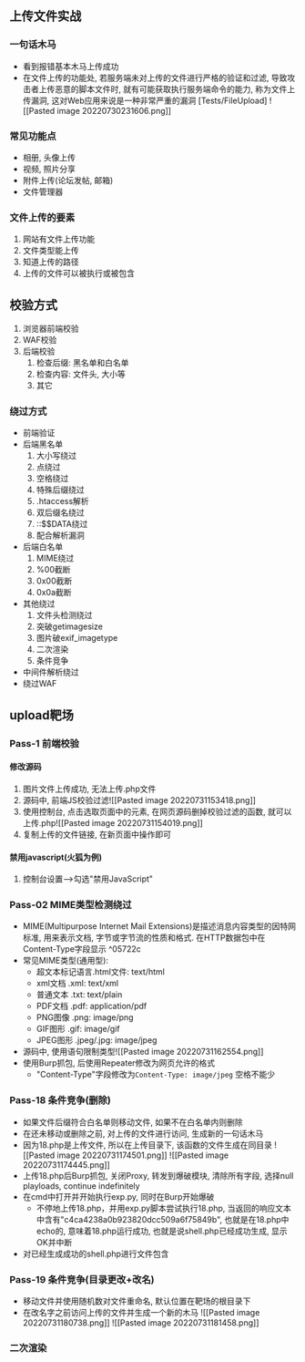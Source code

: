 ## 上传文件实战

### 一句话木马
- 看到报错基本木马上传成功
- 在文件上传的功能处, 若服务端未对上传的文件进行严格的验证和过滤, 导致攻击者上传恶意的脚本文件时, 就有可能获取执行服务端命令的能力, 称为文件上传漏洞, 这对Web应用来说是一种非常严重的漏洞 [Tests/FileUpload]
![[Pasted image 20220730231606.png]]

### 常见功能点
- 相册, 头像上传
- 视频, 照片分享
- 附件上传(论坛发帖, 邮箱)
- 文件管理器

### 文件上传的要素
1. 网站有文件上传功能
2. 文件类型能上传
3. 知道上传的路径
4. 上传的文件可以被执行或被包含

## 校验方式
1. 浏览器前端校验
2. WAF校验
3. 后端校验
	1. 检查后缀: 黑名单和白名单
	2. 检查内容: 文件头, 大小等
	3. 其它

### 绕过方式
- 前端验证
- 后端黑名单
	1. 大小写绕过
	2. 点绕过
	3. 空格绕过
	4. 特殊后缀绕过
	5. .htaccess解析
	6. 双后缀名绕过
	7. ::\$$DATA绕过
	8. 配合解析漏洞
- 后端白名单
	1. MIME绕过
	2. %00截断
	3. 0x00截断
	4. 0x0a截断
- 其他绕过
	1. 文件头检测绕过
	2. 突破getimagesize
	3. 图片破exif_imagetype
	4. 二次渲染
	5. 条件竞争
- 中间件解析绕过
- 绕过WAF

## upload靶场
### Pass-1 前端校验
#### 修改源码
1. 图片文件上传成功, 无法上传.php文件
2. 源码中, 前端JS校验过滤![[Pasted image 20220731153418.png]]
3. 使用控制台, 点击选取页面中的元素, 在网页源码删掉校验过滤的函数, 就可以上传.php![[Pasted image 20220731154019.png]]
4. 复制上传的文件链接, 在新页面中操作即可
#### 禁用javascript(火狐为例)
1. 控制台设置-->勾选"禁用JavaScript"

### Pass-02 MIME类型检测绕过
- MIME(Multipurpose Internet Mail Extensions)是描述消息内容类型的因特网标准, 用来表示文档, 字节或字节流的性质和格式. 在HTTP数据包中在Content-Type字段显示 ^05722c
- 常见MIME类型(通用型):
	- 超文本标记语言.html文件: text/html
	- xml文档 .xml: text/xml
	- 普通文本 .txt: text/plain
	- PDF文档 .pdf: application/pdf
	- PNG图像 .png: image/png
	- GIF图形 .gif: image/gif
	- JPEG图形 .jpeg/.jpg: image/jpeg
- 源码中, 使用语句限制类型![[Pasted image 20220731162554.png]]
- 使用Burp抓包, 后使用Repeater修改为网页允许的格式
	- "Content-Type"字段修改为`Content-Type: image/jpeg` 空格不能少

### Pass-18 条件竞争(删除)
- 如果文件后缀符合白名单则移动文件, 如果不在白名单内则删除
- 在还未移动或删除之前, 对上传的文件进行访问, 生成新的一句话木马
- 因为18.php是上传文件, 所以在上传目录下, 该函数的文件生成在同目录
![[Pasted image 20220731174501.png]]
![[Pasted image 20220731174445.png]]
- 上传18.php后Burp抓包, 关闭Proxy, 转发到爆破模块, 清除所有字段, 选择null playloads, continue indefinitely
- 在cmd中打开并开始执行exp.py, 同时在Burp开始爆破
	- 不停地上传18.php，并用exp.py脚本尝试执行18.php, 当返回的响应文本中含有"c4ca4238a0b923820dcc509a6f75849b", 也就是在18.php中echo的, 意味着18.php运行成功, 也就是说shell.php已经成功生成, 显示OK并中断
- 对已经生成成功的shell.php进行文件包含

### Pass-19 条件竞争(目录更改+改名)
- 移动文件并使用随机数对文件重命名, 默认位置在靶场的根目录下
- 在改名字之前访问上传的文件并生成一个新的木马
![[Pasted image 20220731180738.png]]
![[Pasted image 20220731181458.png]]

### 二次渲染